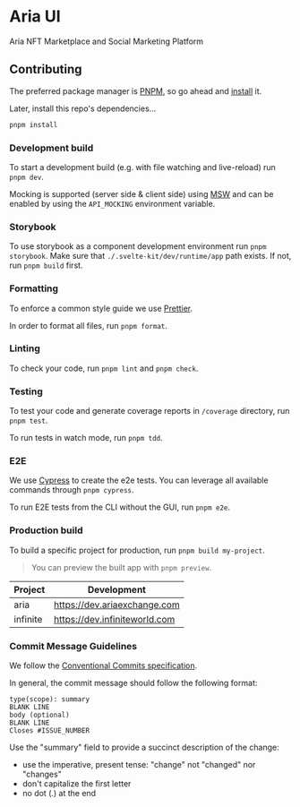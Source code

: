 # Aria UI

Aria NFT Marketplace and Social Marketing Platform

## Contributing

The preferred package manager is [PNPM](https://pnpm.js.org/en/), so go ahead and [install](https://pnpm.io/installation) it.

Later, install this repo's dependencies...

```bash
pnpm install
```

### Development build

To start a development build (e.g. with file watching and live-reload) run `pnpm dev`.

Mocking is supported (server side & client side) using [MSW](https://mswjs.io) and can be enabled by using the `API_MOCKING` environment variable.

### Storybook

To use storybook as a component development environment run `pnpm storybook`.
Make sure that `./.svelte-kit/dev/runtime/app` path exists. If not, run `pnpm build` first.

### Formatting

To enforce a common style guide we use [Prettier](https://prettier.io).

In order to format all files, run `pnpm format`.

### Linting

To check your code, run `pnpm lint` and `pnpm check`.

### Testing

To test your code and generate coverage reports in `/coverage` directory, run `pnpm test`.

To run tests in watch mode, run `pnpm tdd`.

### E2E

We use [Cypress](https://www.cypress.io) to create the e2e tests. You can leverage all available commands through `pnpm cypress`.

To run E2E tests from the CLI without the GUI, run `pnpm e2e`.

### Production build

To build a specific project for production, run `pnpm build my-project`.

> You can preview the built app with `pnpm preview`.

| Project  | Development                   |
| -------- | ----------------------------- |
| aria     | https://dev.ariaexchange.com  |
| infinite | https://dev.infiniteworld.com |

### Commit Message Guidelines

We follow the [Conventional Commits specification](https://www.conventionalcommits.org).

In general, the commit message should follow the following format:

```
type(scope): summary
BLANK LINE
body (optional)
BLANK LINE
Closes #ISSUE_NUMBER
```

Use the "summary" field to provide a succinct description of the change:

- use the imperative, present tense: "change" not "changed" nor "changes"
- don't capitalize the first letter
- no dot (.) at the end
